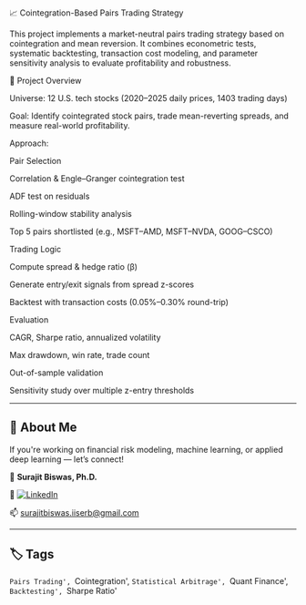 📈 Cointegration-Based Pairs Trading Strategy

This project implements a market-neutral pairs trading strategy based on cointegration and mean reversion. It combines econometric tests, systematic backtesting, transaction cost modeling, and parameter sensitivity analysis to evaluate profitability and robustness.

🔹 Project Overview

Universe: 12 U.S. tech stocks (2020–2025 daily prices, 1403 trading days)

Goal: Identify cointegrated stock pairs, trade mean-reverting spreads, and measure real-world profitability.

Approach:

Pair Selection

Correlation & Engle–Granger cointegration test

ADF test on residuals

Rolling-window stability analysis

Top 5 pairs shortlisted (e.g., MSFT–AMD, MSFT–NVDA, GOOG–CSCO)

Trading Logic

Compute spread & hedge ratio (β)

Generate entry/exit signals from spread z-scores

Backtest with transaction costs (0.05%–0.30% round-trip)

Evaluation

CAGR, Sharpe ratio, annualized volatility

Max drawdown, win rate, trade count

Out-of-sample validation

Sensitivity study over multiple z-entry thresholds

---


## 🙌 About Me

If you're working on financial risk modeling, machine learning, or applied deep learning — let’s connect!

👤 **Surajit Biswas, Ph.D.**  

🔗  [![LinkedIn](https://img.shields.io/badge/LinkedIn-Connect-blue?logo=linkedin)](https://www.linkedin.com/in/surajit-biswas-phd/)

📫 surajitbiswas.iiserb@gmail.com

---

## 🏷️ Tags

`Pairs Trading', `Cointegration', `Statistical Arbitrage', `Quant Finance', `Backtesting', `Sharpe Ratio'
